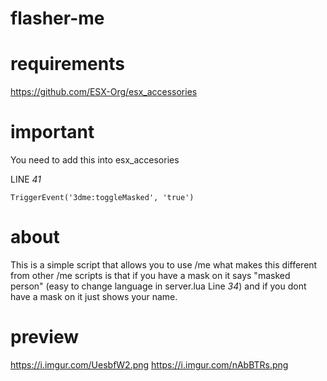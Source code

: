 # flasher-me

# requirements 
https://github.com/ESX-Org/esx_accessories

# important
You need to add this into esx_accesories

LINE *41*

```
TriggerEvent('3dme:toggleMasked', 'true')
```

# about 
This is a simple script that allows you to use /me what makes this different from other /me scripts
is that if you have a mask on it says "masked person" (easy to change language in server.lua Line *34*) and if you dont have a mask on it just shows your name.

# preview
https://i.imgur.com/UesbfW2.png
https://i.imgur.com/nAbBTRs.png
